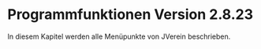 # Programmfunktionen Version 2.8.23

In diesem Kapitel werden alle Menüpunkte von JVerein beschrieben.


